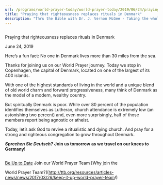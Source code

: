 ```yaml
---
url: /programs/world-prayer-today/world-prayer-today/2019/06/24/praying-that-righteousness-replaces-rituals-in-denmark
title: "Praying that righteousness replaces rituals in Denmark"
description: "Thru the Bible with Dr. J. Vernon McGee - Taking the whole Word to the whole world"
---
```







## 
 Praying that righteousness replaces rituals in Denmark


June 24, 2019




Here’s a fun fact: No one in Denmark lives more than 30 miles from the sea.


Thanks for joining us on our World Prayer journey. Today we stop in Copenhagen, the capital of Denmark, located on one of the largest of its 400 islands.


With one of the highest standards of living in the world and a unique blend of old world charm and forward progressiveness, many think of Denmark as the model of a modern, wealthy country.


But spiritually Denmark is poor. While over 80 percent of the population identifies themselves as Lutheran, church attendance is extremely low (an astonishing two percent) and, even more surprisingly, half of those members report being agnostic or atheist. 


Today, let’s ask God to revive a ritualistic and dying church. And pray for a strong and righteous congregation to grow throughout Denmark. 


***Sprechen Sie Deutsch?*** **Join us tomorrow as we travel on our knees to Germany!**







## 




[Be Up to Date](http://feeds.feedburner.com/WorldPrayerToday "World Prayer Today RSS Feed")
Join our World Prayer Team
[Why join the  

World Prayer Team?](http://ttb.org/resources/articles-news/news/2017/03/26/keep-it-up-world-prayer-team!)




